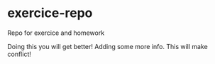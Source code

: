 # exercice-repo
Repo for exercice and homework

Doing this you will get better!
Adding some more info.
This will make conflict!
